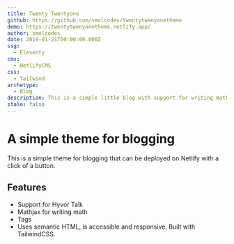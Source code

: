 ```yaml
---
title: Twenty Twentyone
github: https://github.com/smolcodes/twentytwenyonetheme
demo: https://twentytwenyonetheme.netlify.app/
author: smolcodes
date: 2019-01-21T00:00:00.000Z
ssg:
  - Eleventy
cms:
  - NetlifyCMS
css:
  - Tailwind
archetype:
  - Blog
description: This is a simple little blog with support for writing math
stale: false
---
```


# A simple theme for blogging

This is a simple theme for blogging that can be deployed on Netlify with a click of a button.

## Features

* Support for Hyvor Talk
* Mathjax for writing math
* Tags   
* Uses semantic HTML, is accessible and responsive. Built with TailwindCSS.
